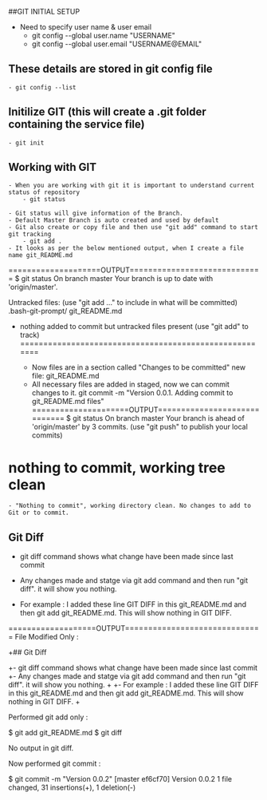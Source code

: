 ##GIT INITIAL SETUP
- Need to specify user name & user email
	- git config --global user.name "USERNAME"
	- git config --global user.email "USERNAME@EMAIL"

## These details are stored in git config file
	- git config --list

## Initilize GIT (this will create a .git folder containing the service file)
	- git init

## Working with GIT
	- When you are working with git it is important to understand current status of repository
		- git status

	- Git status will give information of the Branch.
	- Default Master Branch is auto created and used by default
	- Git also create or copy file and then use "git add" command to start git tracking
		- git add .
	- It looks as per the below mentioned output, when I create a file name git_README.md

====================OUTPUT=============================
$ git status
On branch master
Your branch is up to date with 'origin/master'.

Untracked files:
  (use "git add <file>..." to include in what will be committed)
	.bash-git-prompt/
	git_README.md
- nothing added to commit but untracked files present (use "git add" to track)
=======================================================

	- Now files are in a section called "Changes to be committed"
         	new file:   git_README.md
	- All necessary files are added in staged, now we can commit changes to it.
		git commit -m "Version 0.0.1. Adding commit to git_README.md files"
=====================OUTPUT=============================
$ git status
On branch master
Your branch is ahead of 'origin/master' by 3 commits.
  (use "git push" to publish your local commits)

nothing to commit, working tree clean
========================================================
	
	- "Nothing to commit", working directory clean. No changes to add to Git or to commit.

## Git Diff

- git diff command shows what change have been made since last commit
- Any changes made and statge via git add command and then run "git diff". it will show you nothing. 

- For example : I added these line GIT DIFF in this git_README.md and then git add git_README.md. This will show nothing in GIT DIFF. 

===================OUTPUT==============================
File Modified Only : 

+## Git Diff
 
+- git diff command shows what change have been made since last commit
+- Any changes made and statge via git add command and then run "git diff". it will show you nothing. 
+
+- For example : I added these line GIT DIFF in this git_README.md and then git add git_README.md. This will show nothing in GIT DIFF. 
+

Performed git add only : 

$ git add git_README.md 
$ git diff

No output in git diff. 

Now performed git commit : 

$ git commit -m "Version 0.0.2"
[master ef6cf70] Version 0.0.2
 1 file changed, 31 insertions(+), 1 deletion(-)


	

	

	





